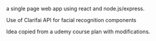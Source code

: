 a single page web app using react and node.js/express. 

Use of Clarifai API for facial recognition components

Idea copied from a udemy course plan with modifications. 
